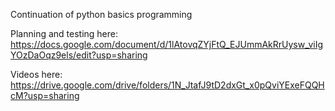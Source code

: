 Continuation of python basics programming

Planning and testing here:
https://docs.google.com/document/d/1lAtovqZYjFtQ_EJUmmAkRrUysw_viIgYOzDaOqz9els/edit?usp=sharing

Videos here:
https://drive.google.com/drive/folders/1N_JtafJ9tD2dxGt_x0pQviYExeFQQHcM?usp=sharing
